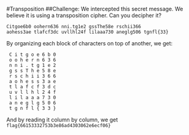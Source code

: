#Transposition
##Challenge: We intercepted this secret message. We believe it is using a transposition cipher. Can you decipher it?
```
Citgoe6b0 oohern636 nni.tg1e2 gssThe58e rschii366
aohess3ae tlafcf3dc uvllhl24f lilaaa730 aneglg506 tgnfl{33}
```

By organizing each block of characters on top of another, we get:

```
 C i t g o e 6 b 0
 o o h e r n 6 3 6 
 n n i . t g 1 e 2
 g s s T h e 5 8 e
 r s c h i i 3 6 6
 a o h e s s 3 a e
 t l a f c f 3 d c
 u v l l h l 2 4 f
 l i l a a a 7 3 0
 a n e g l g 5 0 6
 t g n f l { 3 3 }
```

And by reading it column by column, we get `flag{66153332753b3e86ad4303062e6ecf06}`


